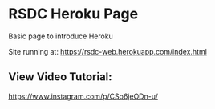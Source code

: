 # RSDC Heroku Page
Basic page to introduce Heroku

Site running at: https://rsdc-web.herokuapp.com/index.html

## View Video Tutorial:
https://www.instagram.com/p/CSo6jeODn-u/
